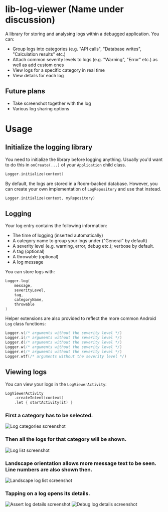 # lib-log-viewer (Name under discussion)

A library for storing and analysing logs within a debugged application. You can: 
- Group logs into categories (e.g. "API calls", "Database writes", "Calculation results" etc.)
- Attach common severity levels to logs (e.g. "Warning", "Error" etc.) as well as add custom ones
- View logs for a specific category in real time
- View details for each log 

## Future plans 
- Take screenshot together with the log
- Various log sharing options

# Usage

## Initialize the logging library 

You need to initialize the library before logging anything. Usually you'd want to do this in `onCreate(...)` of your `Application` child class. 

```kotlin
Logger.initialize(context)
```

By default, the logs are stored in a Room-backed database. However, you can create your own implementation of `LogRepository` 
and use that instead. 

```kotlin
Logger.initialize(context, myRepository)
``` 

## Logging 

Your log entry contains the following information:
- The time of logging (inserted automatically)
- A category name to group your logs under ("General" by default)
- A severity level (e.g. warning, error, debug etc.); verbose by default.
- A tag (optional)
- A throwable (optional)
- A log message 

You can store logs with:
```kotlin
Logger.log(
    message,
    severityLevel,
    tag,
    categoryName,
    throwable
)
```

Helper extensions are also provided to reflect the more common Android `Log` class functions:
```kotlin
Logger.v(/* arguments without the severity level */)
Logger.i(/* arguments without the severity level */)
Logger.d(/* arguments without the severity level */)
Logger.w(/* arguments without the severity level */)
Logger.e(/* arguments without the severity level */)
Logger.wtf(/* arguments without the severity level */)
```

## Viewing logs

You can view your logs in the `LogViewerActivity`:
```kotlin
LogViewerActivity
    .createIntent(context)
    .let { startActivity(it) }
```

### First a category has to be selected.

![Log categories screenshot](/.readme/img/scr1.png?raw=true "Log categories screenshot")

### Then all the logs for that category will be shown.

![Log list screenshot](/.readme/img/scr2.png?raw=true "Log list screenshot")

### Landscape orientation allows more message text to be seen. Line numbers are also shown then.

![Landscape log list screenshot](/.readme/img/scr5.png?raw=true "Landscape log list screenshot")

### Tapping on a log opens its details.

![Assert log details screenshot](/.readme/img/scr3.png?raw=true "Assert log details screenshot")
![Debug log details screenshot](/.readme/img/scr4.png?raw=true "Debug log details screenshot")
